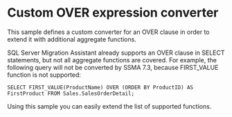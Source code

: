 ﻿# Custom OVER expression converter

This sample defines a custom converter for an OVER clause in order to extend it with additional aggregate functions.

SQL Server Migration Assistant already supports an OVER clause in SELECT statements, but not all aggregate functions are covered. For example, the following query will not be converted by SSMA 7.3, because FIRST_VALUE function is not supported:

`
SELECT FIRST_VALUE(ProductName) OVER (ORDER BY ProductID) AS FirstProduct
FROM Sales.SalesOrderDetail;
`

Using this sample you can easily extend the list of supported functions.